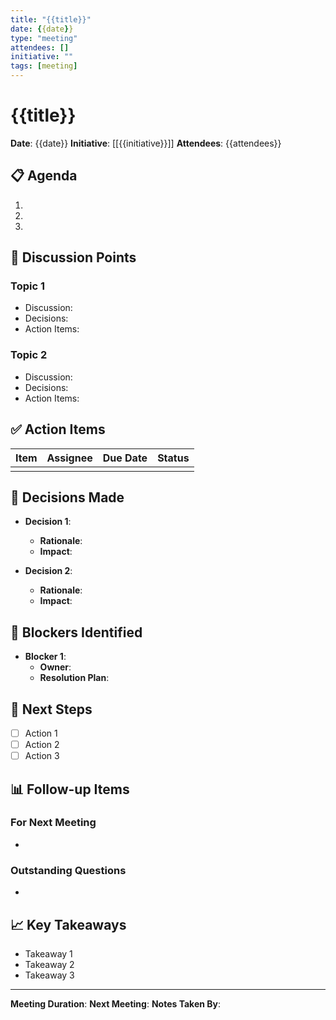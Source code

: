 ```yaml
---
title: "{{title}}"
date: {{date}}
type: "meeting"
attendees: []
initiative: ""
tags: [meeting]
---
```


# {{title}}

**Date**: {{date}}
**Initiative**: [[{{initiative}}]]
**Attendees**: {{attendees}}

## 📋 Agenda

1. 
2. 
3. 

## 📝 Discussion Points

### Topic 1
- Discussion:
- Decisions:
- Action Items:

### Topic 2
- Discussion:
- Decisions:
- Action Items:

## ✅ Action Items

| Item | Assignee | Due Date | Status |
|------|----------|----------|--------|
| | | | |

## 🎯 Decisions Made

- **Decision 1**: 
  - **Rationale**: 
  - **Impact**: 

- **Decision 2**: 
  - **Rationale**: 
  - **Impact**: 

## 🚧 Blockers Identified

- **Blocker 1**: 
  - **Owner**: 
  - **Resolution Plan**: 

## 📅 Next Steps

- [ ] Action 1
- [ ] Action 2
- [ ] Action 3

## 📊 Follow-up Items

### For Next Meeting
- 

### Outstanding Questions
- 

## 📈 Key Takeaways

- Takeaway 1
- Takeaway 2
- Takeaway 3

---

**Meeting Duration**: 
**Next Meeting**: 
**Notes Taken By**: 